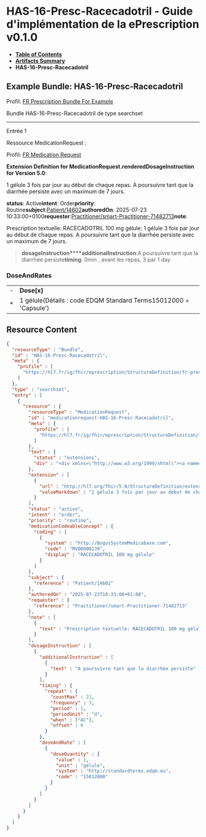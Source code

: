 # HAS-16-Presc-Racecadotril - Guide d'implémentation de la ePrescription v0.1.0

* [**Table of Contents**](toc.md)
* [**Artifacts Summary**](artifacts.md)
* **HAS-16-Presc-Racecadotril**

## Example Bundle: HAS-16-Presc-Racecadotril

Profil: [FR Prescription Bundle For Example](StructureDefinition-fr-prescription-bundle-for-example.md)

Bundle HAS-16-Presc-Racecadotril de type searchset

-------

Entrée 1

Ressource MedicationRequest :

> 

Profil: [FR Medication Request](StructureDefinition-fr-medicationrequest.md)

**Extension Definition for MedicationRequest.renderedDosageInstruction for Version 5.0**:

1 gélule 3 fois par jour au début de chaque repas. A poursuivre tant que la diarrhée persiste avec un maximum de 7 jours.

**status**: Active**intent**: Order**priority**: Routine**subject**:[Patient/14602](Patient/14602)**authoredOn**: 2025-07-23 10:33:00+0100**requester**:[Practitioner/smart-Practitioner-71482713](Practitioner/smart-Practitioner-71482713)**note**:
> 

Prescription textuelle: RACECADOTRIL 100 mg gélule: 1 gélule 3 fois par jour au début de chaque repas. A poursuivre tant que la diarrhée persiste avec un maximum de 7 jours.


> **dosageInstruction****additionalInstruction**:A poursuivre tant que la diarrhée persiste**timing**: 0min , avant les repas, 3 par 1 day

### DoseAndRates

| | |
| :--- | :--- |
| - | **Dose[x]** |
| * | 1 gélule(Détails : code EDQM Standard Terms15012000 = 'Capsule') |





## Resource Content

```json
{
  "resourceType" : "Bundle",
  "id" : "HAS-16-Presc-Racecadotril",
  "meta" : {
    "profile" : [
      "https://hl7.fr/ig/fhir/eprescription/StructureDefinition/fr-prescription-bundle-for-example"
    ]
  },
  "type" : "searchset",
  "entry" : [
    {
      "resource" : {
        "resourceType" : "MedicationRequest",
        "id" : "medicationrequest-HAS-16-Presc-Racecadotril",
        "meta" : {
          "profile" : [
            "https://hl7.fr/ig/fhir/eprescription/StructureDefinition/fr-medicationrequest"
          ]
        },
        "text" : {
          "status" : "extensions",
          "div" : "<div xmlns=\"http://www.w3.org/1999/xhtml\"><a name=\"MedicationRequest_medicationrequest-HAS-16-Presc-Racecadotril\"> </a><p class=\"res-header-id\"><b>Narratif généré : PrescriptionMédicamenteuseTODO medicationrequest-HAS-16-Presc-Racecadotril</b></p><a name=\"medicationrequest-HAS-16-Presc-Racecadotril\"> </a><a name=\"hcmedicationrequest-HAS-16-Presc-Racecadotril\"> </a><div style=\"display: inline-block; background-color: #d9e0e7; padding: 6px; margin: 4px; border: 1px solid #8da1b4; border-radius: 5px; line-height: 60%\"><p style=\"margin-bottom: 0px\"/><p style=\"margin-bottom: 0px\">Profil: <a href=\"StructureDefinition-fr-medicationrequest.html\">FR Medication Request</a></p></div><p><b>Extension Definition for MedicationRequest.renderedDosageInstruction for Version 5.0</b>: </p><div><p>1 gélule 3 fois par jour au début de chaque repas. A poursuivre tant que la diarrhée persiste avec un maximum de 7 jours.</p>\n</div><p><b>status</b>: Active</p><p><b>intent</b>: Order</p><p><b>priority</b>: Routine</p><p><b>medication</b>: <span title=\"Codes :{http://BogusSystemMedicabase.com MV00000139}\">RACECADOTRIL 100 mg gélule</span></p><p><b>subject</b>: <a href=\"Patient/14602\">Patient/14602</a></p><p><b>authoredOn</b>: 2025-07-23 10:33:00+0100</p><p><b>requester</b>: <a href=\"Practitioner/smart-Practitioner-71482713\">Practitioner/smart-Practitioner-71482713</a></p><p><b>note</b>: </p><blockquote><div><p>Prescription textuelle: RACECADOTRIL 100 mg gélule: 1 gélule 3 fois par jour au début de chaque repas. A poursuivre tant que la diarrhée persiste avec un maximum de 7 jours.</p>\n</div></blockquote><blockquote><p><b>dosageInstruction</b></p><p><b>additionalInstruction</b>: <span title=\"Codes :\">A poursuivre tant que la diarrhée persiste</span></p><p><b>timing</b>: 0min , avant les repas, 3 par 1 day</p><h3>DoseAndRates</h3><table class=\"grid\"><tr><td style=\"display: none\">-</td><td><b>Dose[x]</b></td></tr><tr><td style=\"display: none\">*</td><td>1 gélule<span style=\"background: LightGoldenRodYellow\"> (Détails : code EDQM Standard Terms15012000 = 'Capsule')</span></td></tr></table></blockquote></div>"
        },
        "extension" : [
          {
            "url" : "http://hl7.org/fhir/5.0/StructureDefinition/extension-MedicationRequest.renderedDosageInstruction",
            "valueMarkdown" : "1 gélule 3 fois par jour au début de chaque repas. A poursuivre tant que la diarrhée persiste avec un maximum de 7 jours."
          }
        ],
        "status" : "active",
        "intent" : "order",
        "priority" : "routine",
        "medicationCodeableConcept" : {
          "coding" : [
            {
              "system" : "http://BogusSystemMedicabase.com",
              "code" : "MV00000139",
              "display" : "RACECADOTRIL 100 mg gélule"
            }
          ]
        },
        "subject" : {
          "reference" : "Patient/14602"
        },
        "authoredOn" : "2025-07-23T10:33:00+01:00",
        "requester" : {
          "reference" : "Practitioner/smart-Practitioner-71482713"
        },
        "note" : [
          {
            "text" : "Prescription textuelle: RACECADOTRIL 100 mg gélule: 1 gélule 3 fois par jour au début de chaque repas. A poursuivre tant que la diarrhée persiste avec un maximum de 7 jours."
          }
        ],
        "dosageInstruction" : [
          {
            "additionalInstruction" : [
              {
                "text" : "A poursuivre tant que la diarrhée persiste"
              }
            ],
            "timing" : {
              "repeat" : {
                "countMax" : 21,
                "frequency" : 3,
                "period" : 1,
                "periodUnit" : "d",
                "when" : ["AC"],
                "offset" : 0
              }
            },
            "doseAndRate" : [
              {
                "doseQuantity" : {
                  "value" : 1,
                  "unit" : "gélule",
                  "system" : "http://standardterms.edqm.eu",
                  "code" : "15012000"
                }
              }
            ]
          }
        ]
      }
    }
  ]
}

```
